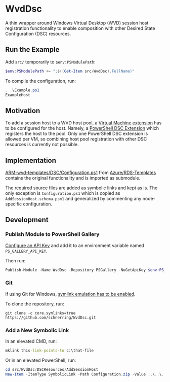 # WvdDsc

A thin wrapper around Windows Virtual Desktop (WVD) session host registration functionality to enable composition with other Desired State Configuration (DSC) resources.

## Run the Example

Add `src/` temporarily to `$env:PSModulePath`:

```powershell
$env:PSModulePath += ";$((Get-Item src/WvdDsc).FullName)"
```

To compile the configuration, run:

```powershell
. .\Example.ps1
ExampleHost
```

## Motivation

To add a session host to a WVD host pool, a [Virtual Machine extension](https://docs.microsoft.com/en-us/azure/virtual-machines/extensions/features-windows) has to be configured for the host. Namely, a [PowerShell DSC Extension](https://docs.microsoft.com/en-us/azure/virtual-machines/extensions/dsc-windows) which registers the host to the pool. Only one PowerShell DSC extension is allowed per VM, so combining host pool registration with other DSC resources is currently not possible.

## Implementation

[ARM-wvd-templates/DSC/Configuration.ps1](https://github.com/Azure/RDS-Templates/blob/master/ARM-wvd-templates/DSC/Configuration.ps1) from [Azure/RDS-Templates](https://github.com/Azure/RDS-Templates) contains the original functionality and is imported as submodule.

The required source files are added as symbolic links and kept as is. The only exception is `Configuration.ps1` which is copied as `AddSessionHost.schema.psm1` and generalized by commenting any node-specific configuration.

## Development

### Publish Module to PowerShell Gallery

[Configure an API Key](https://docs.microsoft.com/en-us/powershell/scripting/gallery/how-to/managing-profile/creating-apikeys?view=powershell-7.1) and add it to an environment variable named `PS_GALLERY_API_KEY`.

Then run:

```powershell
Publish-Module -Name WvdDsc -Repository PSGallery -NuGetApiKey $env:PS_GALLERY_API_KEY
```

### Git

If using Git for Windows, [symlink emulation has to be enabled](https://github.com/git-for-windows/git/wiki/Symbolic-Links).

To clone the repository, run:

```shell
git clone -c core.symlinks=true https://github.com/schnerring/WvdDsc.git
```

### Add a New Symbolic Link

In an elevated CMD, run:

```bat
mklink this-link-points-to c:\that-file
```

Or in an elevated PowerShell, run:

```powershell
cd src/WvdDsc/DSCResources/AddSessionHost
New-Item -ItemType SymbolicLink -Path Configuration.zip -Value ..\..\..\..\RDS-Templates\ARM-wvd-templates\DSC\Configuration.zip
```

